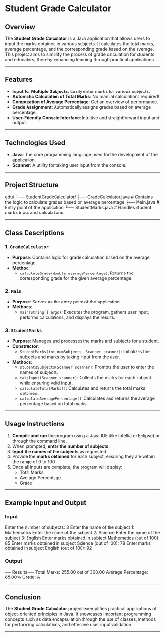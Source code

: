 # Student Grade Calculator  

## Overview  

The **Student Grade Calculator** is a Java application that allows users to input the marks obtained in various subjects. It calculates the total marks, average percentage, and the corresponding grade based on the average. This project aims to simplify the process of grade calculation for students and educators, thereby enhancing learning through practical applications.  

---  

## Features  

- **Input for Multiple Subjects**: Easily enter marks for various subjects.  
- **Automatic Calculation of Total Marks**: No manual calculations required!  
- **Computation of Average Percentage**: Get an overview of performance.  
- **Grade Assignment**: Automatically assigns grades based on average percentage.  
- **User-Friendly Console Interface**: Intuitive and straightforward input and output.  

---  

## Technologies Used  

- **Java**: The core programming language used for the development of the application.  
- **Scanner**: A utility for taking user input from the console.  

---  

## Project Structure

edu/
└── StudentGradeCalculator/
├── GradeCalculator.java # Contains the logic to calculate grades based on average percentage
├── Main.java # Entry point of the application
└── StudentMarks.java # Handles student marks input and calculations

---  

## Class Descriptions  

### 1. `GradeCalculator`  

- **Purpose**: Contains logic for grade calculation based on the average percentage.  
- **Method**:  
  - `calculateGrade(double averagePercentage)`: Returns the corresponding grade for the given average percentage.  

### 2. `Main`  

- **Purpose**: Serves as the entry point of the application.  
- **Methods**:  
  - `main(String[] args)`: Executes the program, gathers user input, performs calculations, and displays the results.  

### 3. `StudentMarks`  

- **Purpose**: Manages and processes the marks and subjects for a student.  
- **Constructor**:  
  - `StudentMarks(int numSubjects, Scanner scanner)`: Initializes the subjects and marks by taking input from the user.  
- **Methods**:  
  - `studentsSubjects(Scanner scanner)`: Prompts the user to enter the names of subjects.  
  - `takeInput(Scanner scanner)`: Collects the marks for each subject while ensuring valid input.  
  - `calculateTotalMarks()`: Calculates and returns the total marks obtained.  
  - `calculateAveragePercentage()`: Calculates and returns the average percentage based on total marks.  

---  

## Usage Instructions  

1. **Compile and run** the program using a Java IDE (like IntelliJ or Eclipse) or through the command line.  
2. When prompted, **enter the number of subjects**.  
3. **Input the names of the subjects** as requested.  
4. Provide the **marks obtained** for each subject, ensuring they are within the range of 0 to 100.  
5. Once all inputs are complete, the program will display:  
   - Total Marks  
   - Average Percentage  
   - Grade  

---  

## Example Input and Output  

### Input

Enter the number of subjects: 3
Enter the name of the subject 1: Mathematics
Enter the name of the subject 2: Science
Enter the name of the subject 3: English
Enter marks obtained in subject Mathematics (out of 100): 85
Enter marks obtained in subject Science (out of 100): 78
Enter marks obtained in subject English (out of 100): 92

### Output

--- Results ---
Total Marks: 255.00 out of 300.00
Average Percentage: 85.00%
Grade: A

---  

## Conclusion  

The **Student Grade Calculator** project exemplifies practical applications of object-oriented principles in Java. It showcases important programming concepts such as data encapsulation through the use of classes, methods for performing calculations, and effective user input validation.

---  
